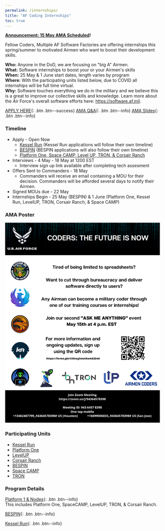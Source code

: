```yaml
---
permalink: /internships/
title: "AF Coding Internships"
toc: true
---
```

  

**[Announcement: 15 May AMA Scheduled](https://airmencoders.us/internship/announcements/news/second-internship-ama/)!**
  
  

Fellow Coders,
Multiple AF Software Factories are offering internships this spring/summer to motivated Airmen who want to boost their development skills. 

**Who:** Anyone in the DoD, we are focusing on "big A" Airmen.  
**What:** Software internships to boost your or your Airmen's skills  
**When:** 25 May & 1 June start dates, length varies by program  
**Where:** With the participating units listed below, due to COVID all internships will be full time virtual.  
**Why:** Software touches everything we do in the military and we believe this is a great to improve our collective skills and knowledge. Learn more about the Air Force's overall software efforts here: <https://software.af.mil>.  

[APPLY HERE](https://docs.google.com/forms/d/e/1FAIpQLSeZ6kcvm21TIrMdmDH-41XwIcEuz2otaJSthURZHnFhMnvKyQ/viewform){: .btn .btn--success}  [AMA Q&A](https://docs.google.com/document/d/1NwCyP9VU-_hMBIxS-ybHW4dczB6aXrF7UVgjoUVEikA/){: .btn .btn--info} [AMA Slides](/assets/docs/2020-04-24-InternshipSlideDeck.pdf){: .btn .btn--info}


### Timeline
* Apply - Open Now
    * [Kessel Run](https://kesselrun.bamboohr.com/jobs/view.php?id=83) (Kessel Run applications will follow their own timeline)
    * [BESPIN](https://forms.gle/yALYG7pFvTscC18g7) (BESPIN applications will also follow their own timeline)
    * [Platform One, Space CAMP, Level UP, TRON, & Corsair Ranch](https://docs.google.com/forms/d/e/1FAIpQLSeZ6kcvm21TIrMdmDH-41XwIcEuz2otaJSthURZHnFhMnvKyQ/viewform)
* Interviews - 4 May - 18 May at 1200 EST
    * Interview sign up link available after completing tech assesment
* Offers Sent to Commanders - 18 May
  * Commanders will receive an email containing a MOU for their decision. Commanders will be afforded several days to notify their Airmen.
* Signed MOUs due - 22 May
* Internships Begin - 25 May (BESPIN) & 1 June (Platform One, Kessel Run, LevelUP, TRON, Corsair Ranch, & Space CAMP)

### AMA Poster
 ![Future is now poster](/assets/images/CodingAMAFlyer15May.png)


### Participating Units
* [Kessel Run](https://kesselrun.af.mil)
* [Platform One](https://software.af.mil/team/platformone/)
* [LevelUP](https://software.af.mil/softwarefactory/platform-one-by-levelup/)
* [Corsair Ranch](https://corsairranch.io)
* [BESPIN](https://software.af.mil/softwarefactory/bespin/)
* [Space CAMP](https://software.af.mil/softwarefactory/spacecamp/)
* [TRON](https://tronaf.dev)
    
### Program Details
[Platform 1 & Nodes](/internships/p1/){: .btn .btn--info}  
This includes Platform One, SpaceCAMP, LevelUP, TRON, & Corsair Ranch.

[BESPIN](/internships/bespin/){: .btn .btn--info}

[Kessel Run](https://kesselrun.bamboohr.com/jobs/view.php?id=83){: .btn .btn--info}
    


